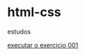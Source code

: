 # html-css
 estudos


<a href="https://otavioboyko.github.io/html-css/exercicios%20modulo%201/ex001/index.html"> executar o exercicio 001</a>